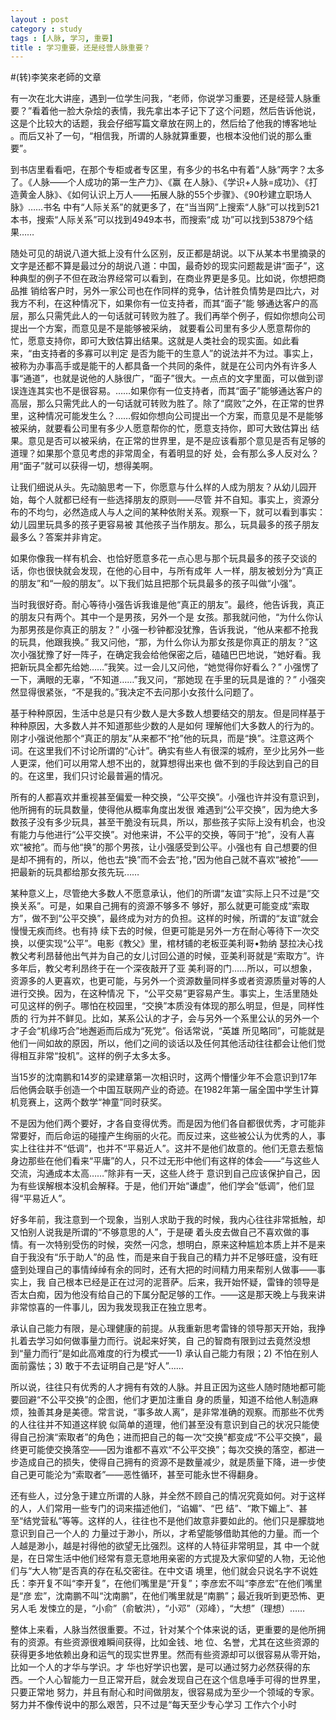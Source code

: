```yaml
---
layout : post
category : study
tags : [人脉, 学习, 重要]
title : 学习重要，还是经营人脉重要？
---
```


#(转)李笑來老師的文章

有一次在北大讲座，遇到一位学生问我，“老师，你说学习重要，还是经营人脉重要？”看着他一脸大杂烩的表情，我先拿出本子记下了这个问题，然后告诉他说，这是个比较大的话题，我会仔细写篇文章放在网上的，然后给了他我的博客地址 。而后又补了一句，“相信我，所谓的人脉就算重要，也根本没他们说的那么重要”。

到书店里看看吧，在那个专柜或者专区里，有多少的书名中有着“人脉”两字？太多了。《人脉——个人成功的第一生产力》、《赢 在人脉》、《学识+人脉=成功》、《打造黄金人脉》、《如何认识上万人——拓展人脉的55个步骤》、《90秒建立职场人脉》……书名 中有“人际关系”的就更多了，在“当当网”上搜索“人脉”可以找到521本书，搜索“人际关系”可以找到4949本书，而搜索“成 功”可以找到53879个结果……

随处可见的胡说八道大抵上没有什么区别，反正都是胡说。以下从某本书里摘录的文字是还都不算是最过分的胡说八道：中国，最奇妙的现实问题裁是讲“面子”，这种典型的例子不但在政治界经常可以看到，在商业界更是多见。比如说，你想把商品推 销给客户时，另外一家公司也在作同样的竞争，估计胜负情势是四比六，对我方不利，在这种情况下，如果你有一位支持者，而其“面子”能 够通达客户的高层，那么只需凭此人的一句话就可转败为胜了。我们再举个例子，假如你想向公司提出一个方案，而意见是不是能够被采纳， 就要看公司里有多少人愿意帮你的忙，愿意支持你，即可大致估算出结果。这就是人类社会的现实面。如此看来，“由支持者的多寡可以判定 是否为能干的生意人”的说法并不为过。事实上，被称为办事高手或是能干的人都具备一个共同的条件，就是在公司内外有许多人 事“通道”，也就是说他的人脉很广，“面子”很大。一点点的文字里面，可以做到谬误连连其实也不是很容易。……如果你有一位支持者，而其“面子”能够通达客户的高层，那么只需凭此人的一句话就可转败为胜了。除了“腐败”之外，在正常的世界里，这种情况可能发生么？……假如你想向公司提出一个方案，而意见是不是能够被采纳，就要看公司里有多少人愿意帮你的忙，愿意支持你，即可大致估算出 结果。意见是否可以被采纳，在正常的世界里，是不是应该看那个意见是否有足够的道理？如果那个意见考虑的非常周全，有着明显的好 处，会有那么多人反对么？用“面子”就可以获得一切，想得美啊。

让我们细说从头。先动脑思考一下，你愿意与什么样的人成为朋友？从幼儿园开始，每个人就都已经有一些选择朋友的原则——尽管 并不自知。事实上，资源分布的不均匀，必然造成人与人之间的某种依附关系。观察一下，就可以看到事实：幼儿园里玩具多的孩子更容易被 其他孩子当作朋友。那么，玩具最多的孩子朋友最多么？答案并非肯定。

如果你像我一样有机会、也恰好愿意多花一点心思与那个玩具最多的孩子交谈的话，你也很快就会发现，在他的心目中，与所有成年 人一样，朋友被划分为“真正的朋友”和“一般的朋友”。以下我们姑且把那个玩具最多的孩子叫做“小强”。

当时我很好奇。耐心等待小强告诉我谁是他“真正的朋友”。最终，他告诉我，真正的朋友只有两个。其中一个是男孩，另外一个是 女孩。那我就问他，“为什么你认为那男孩是你真正的朋友？” 小强一秒钟都没犹豫，告诉我说，“他从来都不抢我的玩具，他跟我换。” 我又问他，“那，为什么你认为那女孩是你真正的朋友？”这次小强犹豫了好一阵子，在确定我会给他保密之后，磕磕巴巴地说，“她好看。我 把新玩具全都先给她……”我笑。过一会儿又问他，“她觉得你好看么？” 小强愣了一下，满眼的无辜，“不知道……”我又问，“那她现 在手里的玩具是谁的？” 小强突然显得很紧张，“不是我的。”我决定不去问那小女孩什么问题了。

基于种种原因，生活中总是只有少数人是大多数人想要结交的朋友。但是同样基于种种原因，大多数人并不知道那些少数的人是如何 理解他们大多数人的行为的。刚才小强说他那个“真正的朋友”从来都不“抢”他的玩具，而是“换”。注意这两个词。在这里我们不讨论所谓的“心计”。确实有些人有很深的城府，至少比另外一些人更深，他们可以用常人想不出的，就算想得出来也 做不到的手段达到自己的目的。在这里，我们只讨论最普遍的情况。

所有的人都喜欢并重视甚至偏爱一种交换，“公平交换”。小强也许并没有意识到，他所拥有的玩具数量，使得他从概率角度出发很 难遇到“公平交换”，因为绝大多数孩子没有多少玩具，甚至干脆没有玩具，所以，那些孩子实际上没有机会，也没有能力与他进行“公平交换”。对他来讲，不公平的交换，等同于“抢”，没有人喜欢“被抢”。而与他“换”的那个男孩，让小强感受到公平。小强也有 自己想要的但是却不拥有的，所以，他也去“换”而不会去“抢，”因为他自己就不喜欢“被抢”——把最新的玩具都给那女孩先玩……

某种意义上，尽管绝大多数人不愿意承认，他们的所谓“友谊”实际上只不过是“交换关系”。可是，如果自己拥有的资源不够多不 够好，那么就更可能变成“索取方”，做不到“公平交换”，最终成为对方的负担。这样的时候，所谓的“友谊”就会慢慢无疾而终。也有持 续下去的时候，但更可能是另外一方在耐心等待下一次交换，以便实现“公平”。电影《教父》里，棺材铺的老板亚美利哥•勃纳 瑟拉决心找教父考利昂替他出气并为自己的女儿讨回公道的时候，亚美利哥就是“索取方”。许多年后，教父考利昂终于在一个深夜敲开了亚 美利哥的门……所以，可以想象，资源多的人更喜欢，也更可能，与另外一个资源数量同样多或者资源质量对等的人进行交换。因为，在这种情况 下，“公平交易”更容易产生。事实上，生活里随处可见这样的例子。哪怕在校园里，“交换”本质没有体现的那么明显，但是，同样性质的 行为并不鲜见。比如，某系公认的才子，会与另外一个系里公认的另外一个才子会“机缘巧合”地邂逅而后成为“死党”。俗话常说，“英雄 所见略同”，可能就是他们一间如故的原因，所以，他们之间的谈话以及任何其他活动往往都会让他们觉得相互非常“投机”。这样的例子太多太多。

当15岁的沈南鹏和14岁的梁建章第一次相识时，这两个懵懂少年不会意识到17年后他俩会联手创造一个中国互联网产业的奇迹。在1982年第一届全国中学生计算机竞赛上，这两个数学“神童”同时获奖。

不是因为他们两个要好，才各自变得优秀。而是因为他们各自都很优秀，才可能非常要好，而后命运的碰撞产生绚丽的火花。而反过来，这些被公认为优秀的人，事实上往往并不“低调”，也并不“平易近人”。这并不是他们故意的。他们无意去惹恼身边那些在他们看来“平庸”的人，只不过无形中他们有这样的体会——“与这些人交流，沟通成本太高……”除非有一天，这些人终于 意识到自己应该保护自己，因为有些误解根本没机会解释。于是，他们开始“谦虚”，他们学会“低调”，他们显得“平易近人”。

好多年前，我注意到一个现象，当别人求助于我的时候，我内心往往非常抵触，却又怕别人说我是所谓的“不够意思的人”，于是硬 着头皮去做自己不喜欢做的事情。有一次特别受伤的时候，突然一闪念，想明白，原来这种尴尬本质上并不是来自于我没有“乐于助人”的品 性，而是来自于我自己的精力并不足够旺盛，没有旺盛到处理自己的事情绰绰有余的同时，还有大把的时间精力用来帮别人做事——事实上，我 自己根本已经是正在过河的泥菩萨。后来，我开始怀疑，雷锋的领导是否太白痴，因为他没有给自己的下属分配足够的工作。——这是那天晚上与我来讲非常惊喜的一件事儿，因为我发现我正在独立思考。

承认自己能力有限，是心理健康的前提。从我重新思考雷锋的领导那天开始，我挣扎着去学习如何做事量力而行。说起来好笑，自 己的智商有限到过去竟然没想到“量力而行”是如此高难度的行为模式——1) 承认自己能力有限；2) 不怕在别人面前露怯；3) 敢于不去证明自己是“好人”……

所以说，往往只有优秀的人才拥有有效的人脉。并且正因为这些人随时随地都可能要回避“不公平交换”的企图，他们才更加注重自 身的质量，知道不给他人制造麻烦，独善其身是美德。常言说，“事多故人离”，是非常准确的观察。而那些不优秀的人往往并不知道这样貌 似简单的道理，他们甚至没有意识到自己的状况只能使得自己扮演“索取者”的角色；进而把自己的每一次“交换”都变成“不公平交换”，最 终更可能使交换落空——因为谁都不喜欢“不公平交换”；每次交换的落空，都进一步造成自己的损失，使得自己拥有的资源不是数量减少，就是质量下降，进一步使自己更可能沦为“索取者”——恶性循环，甚至可能永世不得翻身。

还有些人，过分急于建立所谓的人脉，并全然不顾自己的情况究竟如何。对于这样的人，人们常用一些专门的词来描述他们，“谄媚”、“巴 结”、“欺下媚上”、甚至“结党营私”等等。这样的人，往往也不是他们故意非要如此的。他们只是朦胧地意识到自己一个人的 力量过于渺小，所以，才希望能够借助其他的力量。而一个人越是渺小，越是衬得他的欲望无比强烈。这样的人特征非常明显，其 中一个就是，在日常生活中他们经常有意无意地用亲密的方式提及大家仰望的人物，无论他们与“大人物”是否真的存在私交密往。在中文语 境里，他们就会只说名字不说姓氏：李开复不叫“李开复”，在他们嘴里是“开复”；李彦宏不叫“李彦宏”在他们嘴里是“彦 宏”，沈南鹏不叫“沈南鹏”，在他们嘴里就是“南鹏”；最近我听到更恐怖、更另人毛 发悚立的是，“小俞”（俞敏洪），“小邓”（邓峰），“大想”（理想）……

整体上来看，人脉当然很重要。不过，针对某个个体来说的话，更重要的是他所拥有的资源。有些资源很难瞬间获得，比如金钱、地 位、名誉，尤其在这些资源的获得更多地依赖出身和运气的现实世界里。然而有些资源却可以很容易从零开始，比如一个人的才华与学识。才 华也好学识也罢，是可以通过努力必然获得的东西。一个人心智能力一旦正常开启，就会发现自己在这个信息唾手可得的世界里，只要正常地 努力，并且有耐心和时间做朋友，很容易成为至少一个领域的专家。努力并不像传说中的那么艰苦，只不过是“每天至少专心学习 工作六个小时